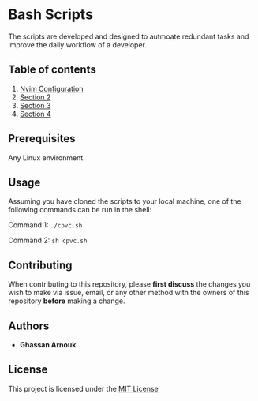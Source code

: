 # Bash Scripts

The scripts are developed and designed to autmoate redundant tasks and improve the daily workflow of a developer.

## Table of contents

1. [Nvim Configuration](https://github.com/ghassanarnouk/My-Linux-World/blob/main/scripts/cpvc.sh)
2. [Section 2]()
3. [Section 3]()
4. [Section 4]()

## Prerequisites

Any Linux environment.

## Usage

Assuming you have cloned the scripts to your local machine, one of the following commands can be run in the shell:

Command 1: ```./cpvc.sh```

Command 2: ```sh cpvc.sh```

## Contributing

When contributing to this repository, please **first discuss** the changes you wish to make via issue, email, or any other method with the owners of this repository **before** making a change.

## Authors

* **Ghassan Arnouk**

## License

This project is licensed under the [MIT License](LICENSE)

[LICENSE]: https://github.com/ghassanarnouk/README-Template/blob/master/LICENSE
